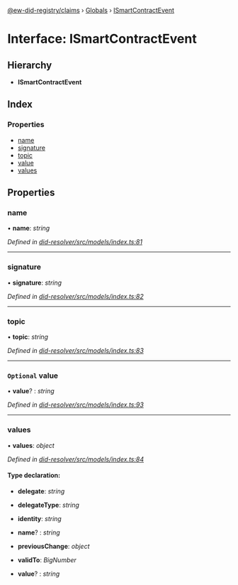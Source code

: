 [@ew-did-registry/claims](../README.md) › [Globals](../globals.md) › [ISmartContractEvent](ismartcontractevent.md)

# Interface: ISmartContractEvent

## Hierarchy

* **ISmartContractEvent**

## Index

### Properties

* [name](ismartcontractevent.md#name)
* [signature](ismartcontractevent.md#signature)
* [topic](ismartcontractevent.md#topic)
* [value](ismartcontractevent.md#optional-value)
* [values](ismartcontractevent.md#values)

## Properties

###  name

• **name**: *string*

*Defined in [did-resolver/src/models/index.ts:81](https://github.com/energywebfoundation/ew-did-registry/blob/dfdee88/packages/did-resolver/src/models/index.ts#L81)*

___

###  signature

• **signature**: *string*

*Defined in [did-resolver/src/models/index.ts:82](https://github.com/energywebfoundation/ew-did-registry/blob/dfdee88/packages/did-resolver/src/models/index.ts#L82)*

___

###  topic

• **topic**: *string*

*Defined in [did-resolver/src/models/index.ts:83](https://github.com/energywebfoundation/ew-did-registry/blob/dfdee88/packages/did-resolver/src/models/index.ts#L83)*

___

### `Optional` value

• **value**? : *string*

*Defined in [did-resolver/src/models/index.ts:93](https://github.com/energywebfoundation/ew-did-registry/blob/dfdee88/packages/did-resolver/src/models/index.ts#L93)*

___

###  values

• **values**: *object*

*Defined in [did-resolver/src/models/index.ts:84](https://github.com/energywebfoundation/ew-did-registry/blob/dfdee88/packages/did-resolver/src/models/index.ts#L84)*

#### Type declaration:

* **delegate**: *string*

* **delegateType**: *string*

* **identity**: *string*

* **name**? : *string*

* **previousChange**: *object*

* **validTo**: *BigNumber*

* **value**? : *string*
